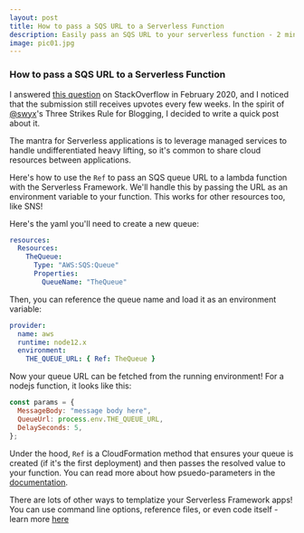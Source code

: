```yaml
---
layout: post
title: How to pass a SQS URL to a Serverless Function
description: Easily pass an SQS URL to your serverless function - 2 minutes
image: pic01.jpg
---
```


### How to pass a SQS URL to a Serverless Function

I answered [this question](https://stackoverflow.com/questions/60387211/get-sqs-url-from-within-serverless-function/60401467#60401467) on StackOverflow in February 2020, and I noticed that the submission still receives upvotes every few weeks. In the spirit of [@swyx](https://twitter.com/swyx/status/1351197649727352836)'s Three Strikes Rule for Blogging, I decided to write a quick post about it.

The mantra for Serverless applications is to leverage managed services to handle undifferentiated heavy lifting, so it's common to share cloud resources between applications.

Here's how to use the `Ref` to pass an SQS queue URL to a lambda function with the Serverless Framework. We'll handle this by passing the URL as an environment variable to your function. This works for other resources too, like SNS!

Here's the yaml you'll need to create a new queue:

```yaml
resources:
  Resources:
    TheQueue:
      Type: "AWS:SQS:Queue"
      Properties:
        QueueName: "TheQueue"
```

Then, you can reference the queue name and load it as an environment variable:

```yaml
provider:
  name: aws
  runtime: node12.x
  environment:
    THE_QUEUE_URL: { Ref: TheQueue }
```

Now your queue URL can be fetched from the running environment! For a nodejs function, it looks like this:

```js
const params = {
  MessageBody: "message body here",
  QueueUrl: process.env.THE_QUEUE_URL,
  DelaySeconds: 5,
};
```

Under the hood, `Ref` is a CloudFormation method that ensures your queue is created (if it's the first deployment) and then passes the resolved value to your function. You can read more about how psuedo-parameters in the [documentation](https://docs.aws.amazon.com/AWSCloudFormation/latest/UserGuide/pseudo-parameter-reference.html).

There are lots of other ways to templatize your Serverless Framework apps! You can use command line options, reference files, or even code itself - learn more [here](https://www.serverless.com/framework/docs/providers/aws/guide/variables/)

